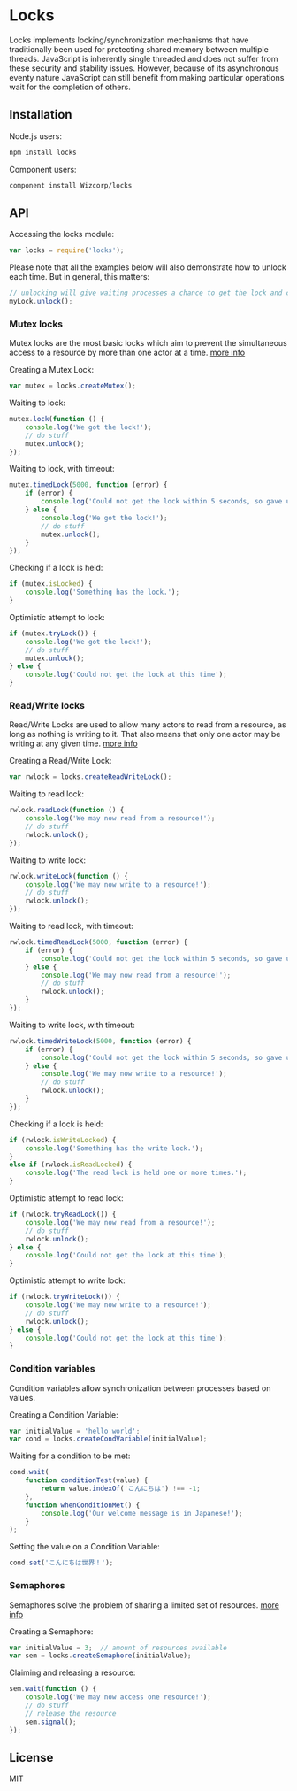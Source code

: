 # Locks

Locks implements locking/synchronization mechanisms that have traditionally
been used for protecting shared memory between multiple threads. JavaScript is
inherently single threaded and does not suffer from these security and
stability issues. However, because of its asynchronous eventy nature JavaScript
can still benefit from making particular operations wait for the completion of
others.

## Installation

Node.js users:
```bash
npm install locks
```

Component users:
```bash
component install Wizcorp/locks
```

## API

Accessing the locks module:
```javascript
var locks = require('locks');
```

Please note that all the examples below will also demonstrate how to unlock
each time. But in general, this matters:
```javascript
// unlocking will give waiting processes a chance to get the lock and continue
myLock.unlock();
```

### Mutex locks

Mutex locks are the most basic locks which aim to prevent the simultaneous
access to a resource by more than one actor at a time.
[more info](http://en.wikipedia.org/wiki/Mutual_exclusion)

Creating a Mutex Lock:
```javascript
var mutex = locks.createMutex();
```

Waiting to lock:
```javascript
mutex.lock(function () {
	console.log('We got the lock!');
	// do stuff
	mutex.unlock();
});
```

Waiting to lock, with timeout:
```javascript
mutex.timedLock(5000, function (error) {
	if (error) {
		console.log('Could not get the lock within 5 seconds, so gave up');
	} else {
		console.log('We got the lock!');
		// do stuff
		mutex.unlock();
	}
});
```

Checking if a lock is held:
```javascript
if (mutex.isLocked) {
	console.log('Something has the lock.');
}
```

Optimistic attempt to lock:
```javascript
if (mutex.tryLock()) {
	console.log('We got the lock!');
	// do stuff
	mutex.unlock();
} else {
	console.log('Could not get the lock at this time');
}
```

### Read/Write locks

Read/Write Locks are used to allow many actors to read from a resource, as
long as nothing is writing to it. That also means that only one actor may be
writing at any given time.
[more info](http://en.wikipedia.org/wiki/Readers%E2%80%93writer_lock)

Creating a Read/Write Lock:
```javascript
var rwlock = locks.createReadWriteLock();
```

Waiting to read lock:
```javascript
rwlock.readLock(function () {
	console.log('We may now read from a resource!');
	// do stuff
	rwlock.unlock();
});
```

Waiting to write lock:
```javascript
rwlock.writeLock(function () {
	console.log('We may now write to a resource!');
	// do stuff
	rwlock.unlock();
});
```

Waiting to read lock, with timeout:
```javascript
rwlock.timedReadLock(5000, function (error) {
	if (error) {
		console.log('Could not get the lock within 5 seconds, so gave up');
	} else {
		console.log('We may now read from a resource!');
		// do stuff
		rwlock.unlock();
	}
});
```

Waiting to write lock, with timeout:
```javascript
rwlock.timedWriteLock(5000, function (error) {
	if (error) {
		console.log('Could not get the lock within 5 seconds, so gave up');
	} else {
		console.log('We may now write to a resource!');
		// do stuff
		rwlock.unlock();
	}
});
```

Checking if a lock is held:
```javascript
if (rwlock.isWriteLocked) {
	console.log('Something has the write lock.');
}
else if (rwlock.isReadLocked) {
	console.log('The read lock is held one or more times.');
}
```

Optimistic attempt to read lock:
```javascript
if (rwlock.tryReadLock()) {
	console.log('We may now read from a resource!');
	// do stuff
	rwlock.unlock();
} else {
	console.log('Could not get the lock at this time');
}
```

Optimistic attempt to write lock:
```javascript
if (rwlock.tryWriteLock()) {
	console.log('We may now write to a resource!');
	// do stuff
	rwlock.unlock();
} else {
	console.log('Could not get the lock at this time');
}
```

### Condition variables

Condition variables allow synchronization between processes based on values.

Creating a Condition Variable:
```javascript
var initialValue = 'hello world';
var cond = locks.createCondVariable(initialValue);
```

Waiting for a condition to be met:
```javascript
cond.wait(
	function conditionTest(value) {
		return value.indexOf('こんにちは') !== -1;
	},
	function whenConditionMet() {
		console.log('Our welcome message is in Japanese!');
	}
);
```

Setting the value on a Condition Variable:
```javascript
cond.set('こんにちは世界！');
```

### Semaphores

Semaphores solve the problem of sharing a limited set of resources.
[more info](http://en.wikipedia.org/wiki/Semaphore_%28programming%29)

Creating a Semaphore:
```javascript
var initialValue = 3;  // amount of resources available
var sem = locks.createSemaphore(initialValue);
```

Claiming and releasing a resource:
```javascript
sem.wait(function () {
	console.log('We may now access one resource!');
	// do stuff
	// release the resource
	sem.signal();
});
```

## License

MIT

